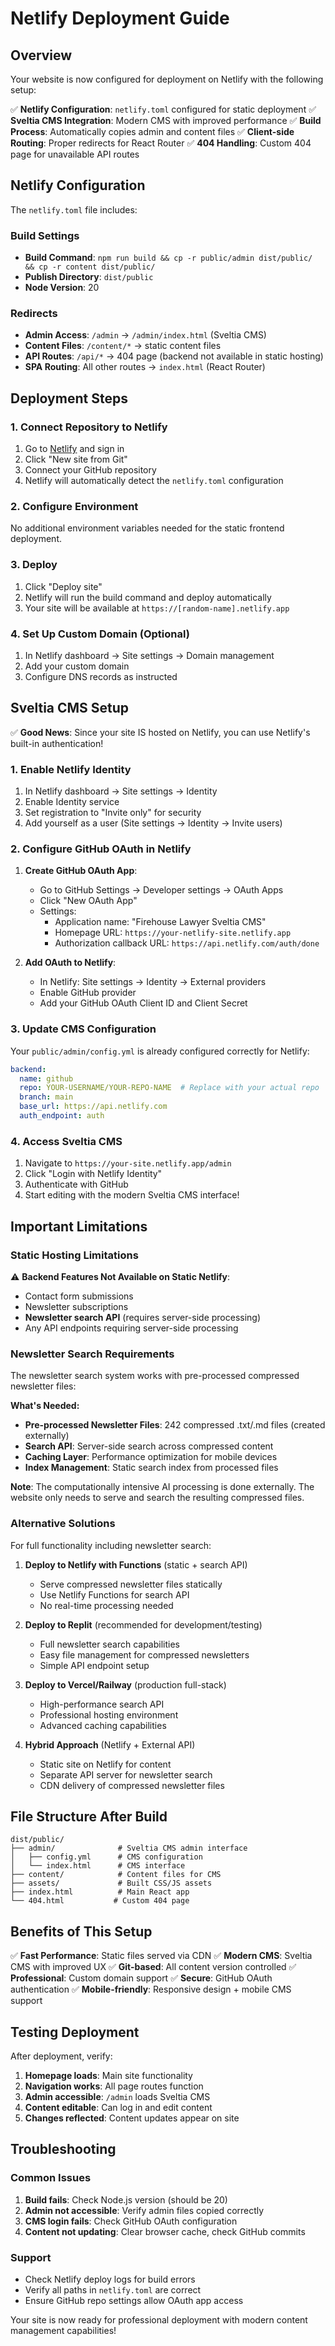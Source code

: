 # Netlify Deployment Guide

## Overview

Your website is now configured for deployment on Netlify with the following setup:

✅ **Netlify Configuration**: `netlify.toml` configured for static deployment
✅ **Sveltia CMS Integration**: Modern CMS with improved performance
✅ **Build Process**: Automatically copies admin and content files
✅ **Client-side Routing**: Proper redirects for React Router
✅ **404 Handling**: Custom 404 page for unavailable API routes

## Netlify Configuration

The `netlify.toml` file includes:

### Build Settings
- **Build Command**: `npm run build && cp -r public/admin dist/public/ && cp -r content dist/public/`
- **Publish Directory**: `dist/public`
- **Node Version**: 20

### Redirects
- **Admin Access**: `/admin` → `/admin/index.html` (Sveltia CMS)
- **Content Files**: `/content/*` → static content files
- **API Routes**: `/api/*` → 404 page (backend not available in static hosting)
- **SPA Routing**: All other routes → `index.html` (React Router)

## Deployment Steps

### 1. Connect Repository to Netlify

1. Go to [Netlify](https://netlify.com) and sign in
2. Click "New site from Git"
3. Connect your GitHub repository
4. Netlify will automatically detect the `netlify.toml` configuration

### 2. Configure Environment

No additional environment variables needed for the static frontend deployment.

### 3. Deploy

1. Click "Deploy site"
2. Netlify will run the build command and deploy automatically
3. Your site will be available at `https://[random-name].netlify.app`

### 4. Set Up Custom Domain (Optional)

1. In Netlify dashboard → Site settings → Domain management
2. Add your custom domain
3. Configure DNS records as instructed

## Sveltia CMS Setup

✅ **Good News**: Since your site IS hosted on Netlify, you can use Netlify's built-in authentication!

### 1. Enable Netlify Identity

1. In Netlify dashboard → Site settings → Identity
2. Enable Identity service
3. Set registration to "Invite only" for security
4. Add yourself as a user (Site settings → Identity → Invite users)

### 2. Configure GitHub OAuth in Netlify

1. **Create GitHub OAuth App**:
   - Go to GitHub Settings → Developer settings → OAuth Apps
   - Click "New OAuth App"
   - Settings:
     - Application name: "Firehouse Lawyer Sveltia CMS"
     - Homepage URL: `https://your-netlify-site.netlify.app`
     - Authorization callback URL: `https://api.netlify.com/auth/done`

2. **Add OAuth to Netlify**:
   - In Netlify: Site settings → Identity → External providers
   - Enable GitHub provider
   - Add your GitHub OAuth Client ID and Client Secret

### 3. Update CMS Configuration

Your `public/admin/config.yml` is already configured correctly for Netlify:

```yaml
backend:
  name: github
  repo: YOUR-USERNAME/YOUR-REPO-NAME  # Replace with your actual repo
  branch: main
  base_url: https://api.netlify.com
  auth_endpoint: auth
```

### 4. Access Sveltia CMS

1. Navigate to `https://your-site.netlify.app/admin`
2. Click "Login with Netlify Identity"
3. Authenticate with GitHub
4. Start editing with the modern Sveltia CMS interface!

## Important Limitations

### Static Hosting Limitations

⚠️ **Backend Features Not Available on Static Netlify**:
- Contact form submissions
- Newsletter subscriptions  
- **Newsletter search API** (requires server-side processing)
- Any API endpoints requiring server-side processing

### Newsletter Search Requirements

The newsletter search system works with pre-processed compressed newsletter files:

**What's Needed:**
- **Pre-processed Newsletter Files**: 242 compressed .txt/.md files (created externally)
- **Search API**: Server-side search across compressed content
- **Caching Layer**: Performance optimization for mobile devices
- **Index Management**: Static search index from processed files

**Note**: The computationally intensive AI processing is done externally. The website only needs to serve and search the resulting compressed files.

### Alternative Solutions

For full functionality including newsletter search:

1. **Deploy to Netlify with Functions** (static + search API)
   - Serve compressed newsletter files statically
   - Use Netlify Functions for search API
   - No real-time processing needed

2. **Deploy to Replit** (recommended for development/testing)
   - Full newsletter search capabilities
   - Easy file management for compressed newsletters
   - Simple API endpoint setup

3. **Deploy to Vercel/Railway** (production full-stack)
   - High-performance search API
   - Professional hosting environment
   - Advanced caching capabilities

4. **Hybrid Approach** (Netlify + External API)
   - Static site on Netlify for content
   - Separate API server for newsletter search
   - CDN delivery of compressed newsletter files

## File Structure After Build

```
dist/public/
├── admin/              # Sveltia CMS admin interface
│   ├── config.yml      # CMS configuration
│   └── index.html      # CMS interface
├── content/            # Content files for CMS
├── assets/             # Built CSS/JS assets
├── index.html          # Main React app
└── 404.html           # Custom 404 page
```

## Benefits of This Setup

✅ **Fast Performance**: Static files served via CDN
✅ **Modern CMS**: Sveltia CMS with improved UX
✅ **Git-based**: All content version controlled
✅ **Professional**: Custom domain support
✅ **Secure**: GitHub OAuth authentication
✅ **Mobile-friendly**: Responsive design + mobile CMS support

## Testing Deployment

After deployment, verify:

1. **Homepage loads**: Main site functionality
2. **Navigation works**: All page routes function
3. **Admin accessible**: `/admin` loads Sveltia CMS
4. **Content editable**: Can log in and edit content
5. **Changes reflected**: Content updates appear on site

## Troubleshooting

### Common Issues

1. **Build fails**: Check Node.js version (should be 20)
2. **Admin not accessible**: Verify admin files copied correctly
3. **CMS login fails**: Check GitHub OAuth configuration
4. **Content not updating**: Clear browser cache, check GitHub commits

### Support

- Check Netlify deploy logs for build errors
- Verify all paths in `netlify.toml` are correct
- Ensure GitHub repo settings allow OAuth app access

Your site is now ready for professional deployment with modern content management capabilities!
